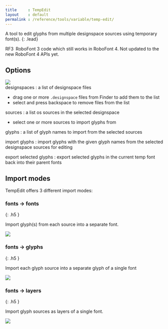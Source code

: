```yaml
---
title     : TempEdit
layout    : default
permalink : /reference/tools/variable/temp-edit/
---
```


A tool to edit glyphs from multiple designspace sources using temporary font(s).
{: .lead}

<span class="badge text-bg-warning rounded-0">RF3</span> RoboFont 3 code which still works in RoboFont 4. Not updated to the new RoboFont 4 APIs yet.  


Options
-------

<div class='row'>
<div class='col' markdown='1'>
  <img class='img-fluid' src='{{ site.url }}/images/variable/TempEdit.png' />
</div>
<div class='col' markdown='1'>
designspaces
: a list of designspace files  
  
  - drag one or more `.designspace` files from Finder to add them to the list
  - select and press backspace to remove files from the list

sources
: a list os sources in the selected designspace
  
  - select one or more sources to import glyphs from

glyphs
: a list of glyph names to import from the selected sources

import glyphs
: import glyphs with the given glyph names from the selected designspace sources for editing  

export selected glyphs
: export selected glyphs in the current temp font back into their parent fonts
</div>
</div>


Import modes
------------

TempEdit offers 3 different import modes:

### fonts → fonts
{: .h5 }

Import glyph(s) from each source into a separate font.

<img class='img-fluid' src='{{ site.url }}/images/variable/TempEdit_fonts.png' />

### fonts → glyphs
{: .h5 }

Import each glyph source into a separate glyph of a single font

<img class='img-fluid' src='{{ site.url }}/images/variable/TempEdit_glyphs.png' />

### fonts → layers
{: .h5 }

Import glyph sources as layers of a single font.

<img class='img-fluid' src='{{ site.url }}/images/variable/TempEdit_layers.png' />

